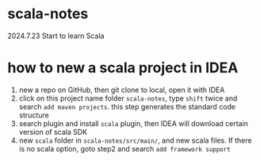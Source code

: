 # scala-notes
2024.7.23 Start to learn Scala

# how to new a scala project in IDEA 
1. new a repo on GitHub, then git clone to local, open it with IDEA
2. click on this project name folder `scala-notes`, type `shift` twice and search `add maven projects`. this step generates the standard code structure
3. search plugin and install `scala` plugin, then IDEA will download certain version of scala SDK
4. new `scala` folder in `scala-notes/src/main/`, and new scala files. If there is no scala option, goto step2 and search `add framework support`
